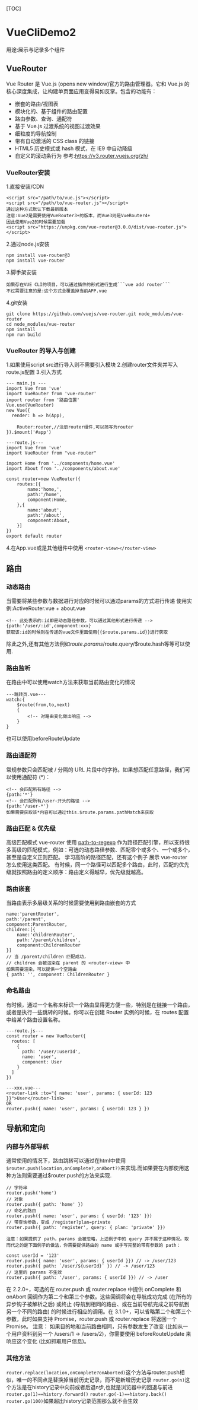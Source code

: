 [TOC]
# VueCliDemo2
用途:展示与记录多个组件

## VueRouter
Vue Router 是 Vue.js (opens new window)官方的路由管理器。它和 Vue.js 的核心深度集成，让构建单页面应用变得易如反掌。包含的功能有：
* 嵌套的路由/视图表
* 模块化的、基于组件的路由配置
* 路由参数、查询、通配符
* 基于 Vue.js 过渡系统的视图过渡效果
* 细粒度的导航控制
* 带有自动激活的 CSS class 的链接
* HTML5 历史模式或 hash 模式，在 IE9 中自动降级
* 自定义的滚动条行为
参考:https://v3.router.vuejs.org/zh/
### VueRouter安装
1.直接安装/CDN
```
<script src="/path/to/vue.js"></script>
<script src="/path/to/vue-router.js"></script>
通过这种方式默认下载最新版本
注意:Vue2是需要使用VueRouter3+的版本，而Vue3则是VueRouter4+
因此使用Vue2的时候需要加载
<script src="https://unpkg.com/vue-router@3.0.0/dist/vue-router.js"></script>

```
2.通过node.js安装
```
npm install vue-router@3
npm install vue-router
```
3.脚手架安装
```
如果存在VUE CLI的项目，可以通过插件的形式进行生成```vue add router```
不过需要注意的是:这个方式会覆盖掉当前APP.vue
```
4.git安装
```
git clone https://github.com/vuejs/vue-router.git node_modules/vue-router
cd node_modules/vue-router
npm install
npm run build
```
### VueRouter 的导入与创建
1.如果使用script src进行导入则不需要引入模块
2.创建router文件夹并写入route.js配置
3.引入方式
```
--- main.js ---
import Vue from 'vue'
import VueRouter from 'vue-router'
import router from '路由位置'
Vue.use(VueRouter)
new Vue({
  render: h => h(App),
 
    Router:router,//注册router组件,可以简写为router
}).$mount('#app')

```
```
---route.js---
import Vue from 'vue'
import VueRouter from "vue-router"

import Home from '../components/home.vue'
import About from '../components/about.vue'

const router=new VueRouter({
    routes:[{
        name:'home,',
        path:'/home',
        component:Home,
    },{
        name:'about',
        path:'/about',
        component:About,
    }]
})
export default router
```

4.在App.vue或是其他组件中使用
```<router-view></router-view>```
## 路由
### 动态路由
当需要将某些参数与数据进行对应的时候可以通过params的方式进行传递
使用实例:ActiveRouter.vue + about.vue
```
<!-- 此处表示的:id即是动态路径参数，可以通过其他形式进行传递 -->
{path:'/user/:id',component:xxx}
获取该:id的时候则在传递的vue文件里面使用{{$route.params.id}}进行获取
```
除此之外,还有其他方法例如$route.params/$route.query/$route.hash等等可以使用.
### 路由监听
在路由中可以使用watch方法来获取当前路由变化的情况
```
---跳转页.vue---
watch:{
    $route(from,to,next)
    {
        <!-- 对路由变化做出响应 -->
    }
}
```
也可以使用beforeRouteUpdate
### 路由通配符
常规参数只会匹配被 / 分隔的 URL 片段中的字符。如果想匹配任意路径，我们可以使用通配符 (*)：
```
<!-- 会匹配所有路径 -->
{path:'*'}
<!-- 会匹配所有/user-开头的路径 -->
{path:'/user-*'}
如果需要获取该*内容可以通过this.$route.params.pathMatch来获取
```
### 路由匹配 & 优先级
高级匹配模式
vue-router 使用 [path-to-regexp](https://github.com/pillarjs/path-to-regexp/tree/v1.7.0) 作为路径匹配引擎，所以支持很多高级的匹配模式，例如：可选的动态路径参数、匹配零个或多个、一个或多个，甚至是自定义正则匹配。
学习高阶的路径匹配，还有这个例子 展示 vue-router 怎么使用这类匹配。
有时候，同一个路径可以匹配多个路由，此时，匹配的优先级就按照路由的定义顺序：路由定义得越早，优先级就越高。
### 路由嵌套
当路由表示多层级关系的时候需要使用到路由嵌套的方式

```
name:'parentRouter',
path:'/parent',
component:ParentRouter,
children:[{
    name:'childrenRouter',
    path:'/parent/children',
    component:ChildrenRouter
}]
// 当 /parent/children 匹配成功，
// children 会被渲染在 parent 的 <router-view> 中
如果需要渲染，可以提供一个空路由
{ path: '', component: ChildrenRouter }
```
### 命名路由
有时候，通过一个名称来标识一个路由显得更方便一些，特别是在链接一个路由，或者是执行一些跳转的时候。你可以在创建 Router 实例的时候，在 routes 配置中给某个路由设置名称。
```
---route.js---
const router = new VueRouter({
  routes: [
    {
      path: '/user/:userId',
      name: 'user',
      component: User
    }
  ]
})

---xxx.vue---
<router-link :to="{ name: 'user', params: { userId: 123 }}">User</router-link>
OR
router.push({ name: 'user', params: { userId: 123 } })
```
## 导航和定向

### 内部与外部导航
通常使用的情况下，路由跳转可以通过在html中使用```$router.push(location,onComplete?,onAbort?)```来实现.而如果要在内部使用这种方法则需要通过$router.push的方法来实现.
```
// 字符串
router.push('home')
// 对象
router.push({ path: 'home' })
// 命名的路由
router.push({ name: 'user', params: { userId: '123' }})
// 带查询参数，变成 /register?plan=private
router.push({ path: 'register', query: { plan: 'private' }})

注意：如果提供了 path，params 会被忽略，上述例子中的 query 并不属于这种情况。取而代之的是下面例子的做法，你需要提供路由的 name 或手写完整的带有参数的 path：

const userId = '123'
router.push({ name: 'user', params: { userId }}) // -> /user/123
router.push({ path: `/user/${userId}` }) // -> /user/123
// 这里的 params 不生效
router.push({ path: '/user', params: { userId }}) // -> /user

```
在 2.2.0+，可选的在 router.push 或 router.replace 中提供 onComplete 和 onAbort 回调作为第二个和第三个参数。这些回调将会在导航成功完成 (在所有的异步钩子被解析之后) 或终止 (导航到相同的路由、或在当前导航完成之前导航到另一个不同的路由) 的时候进行相应的调用。在 3.1.0+，可以省略第二个和第三个参数，此时如果支持 Promise，router.push 或 router.replace 将返回一个 Promise。
注意： 如果目的地和当前路由相同，只有参数发生了改变 (比如从一个用户资料到另一个 /users/1 -> /users/2)，你需要使用 beforeRouteUpdate 来响应这个变化 (比如抓取用户信息)。
### 其他方法
```router.replace(location,onComplete?onAborted)```这个方法与router.push相似，唯一的不同点是替换掉当前历史记录，而不是新增历史记录
```router.go(n)```这个方法是在history记录中向前或者后退n步,也就是浏览器中的回退与前进
```router.go(1)==history.forward()```
```router.go(-1)==history.back()```
```router.go(100)```如果超出history记录范围那么就不会生效
